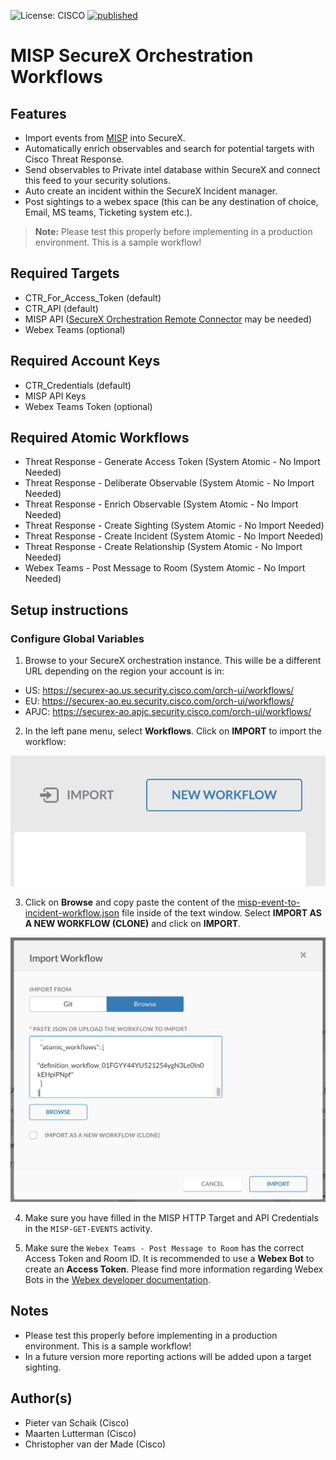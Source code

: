 ![License: CISCO](https://img.shields.io/badge/License-CISCO-blue.svg)
[![published](https://static.production.devnetcloud.com/codeexchange/assets/images/devnet-published.svg)](https://developer.cisco.com/codeexchange/github/repo/CiscoDevNet/MISP-SecureX-Orchestration-Workflows)

# MISP SecureX Orchestration Workflows

## Features
*	Import events from [MISP](https://www.circl.lu/doc/misp/automation/) into SecureX.
*	Automatically enrich observables and search for potential targets with Cisco Threat Response.
*	Send observables to Private intel database within SecureX and connect this feed to your security solutions. 
*	Auto create an incident within the SecureX Incident manager.
*	Post sightings to a webex space (this can be any destination of choice, Email, MS teams, Ticketing system etc.).

> **Note:** Please test this properly before implementing in a production environment. This is a sample workflow!

## Required Targets
- CTR_For_Access_Token (default)
- CTR_API (default)
- MISP API ([SecureX Orchestration Remote Connector](https://ciscosecurity.github.io/sxo-05-security-workflows/remote/) may be needed)
- Webex Teams (optional)

## Required Account Keys
- CTR_Credentials (default)
- MISP API Keys
- Webex Teams Token (optional)

## Required Atomic Workflows
- Threat Response - Generate Access Token (System Atomic - No Import Needed)
- Threat Response - Deliberate Observable (System Atomic - No Import Needed)
- Threat Response - Enrich Observable (System Atomic - No Import Needed)
- Threat Response - Create Sighting (System Atomic - No Import Needed)
- Threat Response - Create Incident (System Atomic - No Import Needed)
- Threat Response - Create Relationship (System Atomic - No Import Needed)
- Webex Teams - Post Message to Room (System Atomic - No Import Needed)

## Setup instructions

### Configure Global Variables

1. Browse to your SecureX orchestration instance. This wille be a different URL depending on the region your account is in: 

* US: https://securex-ao.us.security.cisco.com/orch-ui/workflows/
* EU: https://securex-ao.eu.security.cisco.com/orch-ui/workflows/
* APJC: https://securex-ao.apjc.security.cisco.com/orch-ui/workflows/

2. In the left pane menu, select **Workflows**. Click on **IMPORT** to import the workflow:

![](screenshots/import-workflow.png)

3. Click on **Browse** and copy paste the content of the [misp-event-to-incident-workflow.json](https://raw.githubusercontent.com/CiscoDevNet/MISP-SecureX-Orchestration-Workflows/main/misp-event-to-incident-workflow.json) file inside of the text window. Select **IMPORT AS A NEW WORKFLOW (CLONE)** and click on **IMPORT**.

![](screenshots/copy-paste.png)

4. Make sure you have filled in the MISP HTTP Target and API Credentials in the `MISP-GET-EVENTS` activity. 

5. Make sure the `Webex Teams - Post Message to Room` has the correct Access Token and Room ID. It is recommended to use a **Webex Bot** to create an **Access Token**. Please find more information regarding Webex Bots in the [Webex developer documentation](https://developer.webex.com/docs/bots). 

## Notes

* Please test this properly before implementing in a production environment. This is a sample workflow!
* In a future version more reporting actions will be added upon a target sighting.

## Author(s)

* Pieter van Schaik (Cisco)
* Maarten Lutterman (Cisco)
* Christopher van der Made (Cisco)

